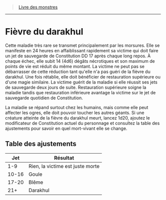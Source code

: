 ﻿> [Livre des monstres](tome_of_beasts_old.md)

---

# Fièvre du darakhul

Cette maladie très rare se transmet principalement par les morsures. Elle se manifeste en 24 heures en affaiblissant rapidement sa victime qui doit faire un jet de sauvegarde de Constitution DD 17 après chaque long repos. À chaque échec, elle subit 14 (4d6) dégâts nécrotiques et son maximum de points de vie est réduit du même montant. La victime ne peut pas se débarrasser de cette réduction tant qu'elle n'a pas guéri de la fièvre du darakhul. Une fois rétablie, elle doit bénéficier de restauration supérieure ou d'une magie similaire. La victime guérit de la maladie si elle réussit ses jets de sauvegarde deux jours de suite. Restauration supérieure soigne la maladie tandis que restauration inférieure avantage la victime sur le jet de sauvegarde quotidien de Constitution.

La maladie se répand surtout chez les humains, mais comme elle peut affecter les ogres, elle doit pouvoir toucher les autres géants. Si une créature atteinte de la fièvre du darakhul meurt, lancez 1d20, ajoutez le modificateur de Constitution actuel du personnage et consultez la table des ajustements pour savoir en quel mort-vivant elle se change.

## Table des ajustements

|Jet|Résultat|
|---|---|
|1-9|Rien, la victime est juste morte|
|10-16|Goule|
|17-20|Blême|
|21+|Darakhul|

